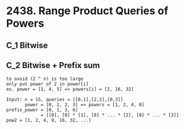 # 2438. Range Product Queries of Powers

## C_1 Bitwise

## C_2 Bitwise + Prefix sum
```
to avoid (2 ^ n) is too large
only put power of 2 in power[i]
ex. power = [1, 4, 5] => powers[i] = [2, 16, 32]

Input: n = 15, queries = [[0,1],[2,2],[0,3]]
       power = [0, 1, 2, 3] => powers = [1, 2, 4, 8]
prefix_power = [0, 1, 3, 6] 
             = [[0], [0] * [1], [0] * ... * [2], [0] * ... * [3]]
pow2 = [1, 2, 4, 8, 16, 32, ...]
```